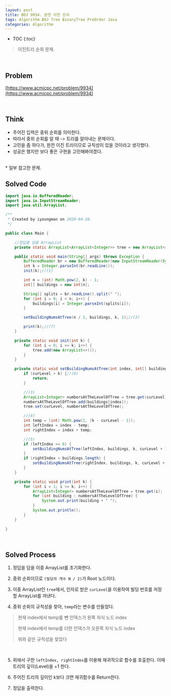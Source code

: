 ```yaml
---
layout: post
title: BOJ 9934. 완전 이진 트리
tags: Algorithm BOJ Tree BinaryTree PreOrder Java
categories: Algorithm
---
```


* TOC
{:toc}
> 이진트리 순회 문제.

<br>  

## Problem
[https://www.acmicpc.net/problem/9934](https://www.acmicpc.net/problem/9934)  

<br>  

## Think
* 주어진 입력은 중위 순회를 의미한다.
* 따라서 중위 순회를 알 때 -> 트리를 알아내는 문제이다.
* 고민을 좀 하다가, 완전 이진 트리이므로 규칙성이 있을 것이라고 생각했다.
* 성공은 했지만 보다 좋은 구현을 고민해봐야겠다.    
<br>
* 일부 참고한 문제.

<br>  

## Solved Code
```java
import java.io.BufferedReader;
import java.io.InputStreamReader;
import java.util.ArrayList;

/**
 * Created by iyoungman on 2020-04-28.
 */

public class Main {

    //정답을 담을 ArrayList
    private static ArrayList<ArrayList<Integer>> tree = new ArrayList<>();

    public static void main(String[] args) throws Exception {
        BufferedReader br = new BufferedReader(new InputStreamReader(System.in));
        int k = Integer.parseInt(br.readLine());
        init(k);//(1)

        int n = (int) Math.pow(2, k) - 1;
        int[] buildings = new int[n];

        String[] splits = br.readLine().split(" ");
        for (int i = 0; i < n; i++) {
            buildings[i] = Integer.parseInt(splits[i]);
        }

        setBuildingNumsAtTree(n / 2, buildings, k, 1);//(2)

        print(k);//(7)
    }

    private static void init(int k) {
        for (int i = 0; i <= k; i++) {
            tree.add(new ArrayList<>());
        }
    }

    private static void setBuildingNumsAtTree(int index, int[] buildings, int k, int curLevel) {
        if (curLevel > k) {//(6)
            return;
        }

        //(3)
        ArrayList<Integer> numbersAtTheLevelOfTree = tree.get(curLevel);
        numbersAtTheLevelOfTree.add(buildings[index]);
        tree.set(curLevel, numbersAtTheLevelOfTree);

        //(4)
        int temp = (int) Math.pow(2, (k - curLevel - 1));
        int leftIndex = index - temp;
        int rightIndex = index + temp;

        //(5)
        if (leftIndex >= 0) {
            setBuildingNumsAtTree(leftIndex, buildings, k, curLevel + 1);
        }
        if (rightIndex < buildings.length) {
            setBuildingNumsAtTree(rightIndex, buildings, k, curLevel + 1);
        }
    }

    private static void print(int k) {
        for (int i = 1; i <= k; i++) {
            ArrayList<Integer> numbersAtTheLevelOfTree = tree.get(i);
            for (int building : numbersAtTheLevelOfTree) {
                System.out.print(building + " ");
            }
            System.out.println();
        }
    }

}
```
  
<br>  


## Solved Process
1) 정답을 담을 이중 ArrayList를 초기화한다.

2) 중위 순회이므로 `(빌딩의 개수 N / 2)`가 Root 노드이다.

3) 이중 ArrayList인 `tree`에서, 인자로 받은 `curLevel`을 이용하여 빌딩 번호를 저장할 ArrayList를 꺼낸다.

4) 중위 순회의 규칙성을 찾아, `temp`라는 변수를 만들었다.  

>현재 index에서 temp를 뺀 인덱스가 왼쪽 자식 노드 index  
>
>현재 index에서 temp를 더한 인덱스가 오른쪽 자식 노드 index
>
>위와 같은 규칙성을 찾았다

<br>  

5) 위에서 구한 `leftIndex, rightIndex`를 이용해 재귀적으로 함수를 호출한다. 이때 트리의 깊이(Level)을 +1 한다.

6) 주어진 트리의 깊이인 k보다 크면 재귀함수를 Return한다.

7) 정답을 출력한다.
